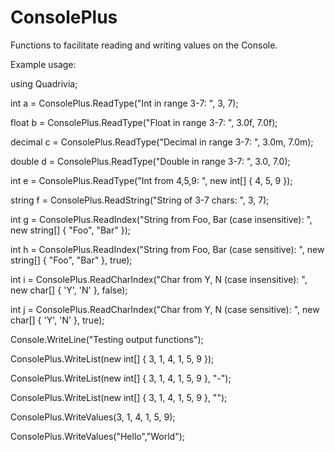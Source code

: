 # ConsolePlus
Functions to facilitate reading and writing values on the Console.  

Example usage:

using Quadrivia;
 
int a = ConsolePlus.ReadType("Int in range 3-7: ", 3, 7);

float b = ConsolePlus.ReadType("Float in range 3-7: ", 3.0f, 7.0f);

decimal c = ConsolePlus.ReadType("Decimal in range 3-7: ", 3.0m, 7.0m);

double d = ConsolePlus.ReadType("Double in range 3-7: ", 3.0, 7.0);

int e = ConsolePlus.ReadType("Int from 4,5,9: ", new int[] { 4, 5, 9 });

string f = ConsolePlus.ReadString("String of 3-7 chars: ", 3, 7);

int g = ConsolePlus.ReadIndex("String from Foo, Bar (case insensitive): ", new string[] { "Foo", "Bar" });

int h = ConsolePlus.ReadIndex("String from Foo, Bar (case sensitive): ", new string[] { "Foo", "Bar" }, true);

int i = ConsolePlus.ReadCharIndex("Char from Y, N (case insensitive): ", new char[] { 'Y', 'N' }, false);

int j = ConsolePlus.ReadCharIndex("Char from Y, N (case sensitive): ", new char[] { 'Y', 'N' }, true);

Console.WriteLine("Testing output functions");

ConsolePlus.WriteList(new int[] { 3, 1, 4, 1, 5, 9 });

ConsolePlus.WriteList(new int[] { 3, 1, 4, 1, 5, 9 }, "-");

ConsolePlus.WriteList(new int[] { 3, 1, 4, 1, 5, 9 }, "");

ConsolePlus.WriteValues(3, 1, 4, 1, 5, 9);

ConsolePlus.WriteValues("Hello","World");
